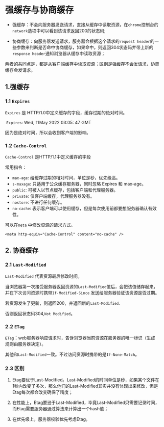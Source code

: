 # 强缓存与协商缓存

+ 强缓存：不会向服务器发送请求，直接从缓存中读取资源，在`chrome`控制台的`network`选项中可以看到该请求返回200的状态码;

+ 协商缓存：向服务器发送请求，服务器会根据这个请求的`request header`的一些参数来判断是否命中协商缓存，如果命中，则返回304状态码并带上新的`response header`通知浏览器从缓存中读取资源；

两者的共同点是，都是从客户端缓存中读取资源；区别是强缓存不会发请求，协商缓存会发请求。

## 1.强缓存

### 1.1 `Expires`

`Expires` 是 HTTP/1.0中定义缓存的字段，缓存过期的绝对时间。

​		`Expires`: Wed, 11May 2022 03:05: 47 GMT

因为是绝对时间，所以会收到客户端的影响。

### 1.2 `Cache-Control`

`Cache-Control` 是HTTP/1.1中定义缓存的字段

常用指令：

+ `max-age`: 给缓存过期的相对时间，单位是秒，优先级高。
+ `s-maxage`: 只适用于公众缓存服务器，同时忽略 Expires 和 max-age。
+ `public`: 可被人以节点缓存，包括客户端和代理服务器。
+ `private`: 仅客户端缓存，代理服务器没有。
+ `nostore`: 不进行任何缓存。
+ `no-cache`: 表示客户端可以使用缓存，但是每次使用前都要想服务器确认有效性。

可以在`meta` 中修改资源的请求方式。

`<meta http-equiv="Cache-Control" content="no-cache" />`

## 2. 协商缓存

### 2.1 `Last-Modified`

`Last-Modified` 代表资源最后修改时间。

当浏览器第一次接受服务器返回资源的`Last-Modified`值后，会把该值储存起来，并在下次访问资源时携带`If-Modified-Since` 发送给服务器验证该资源是否过期。

若资源发生了更新，则返回200，并返回新的`Last-Modified`.

否则返回状态码304,`Not Modified`。

### 2.2 `ETag`

`ETag`：web服务器响应请求时，告诉浏览器当前资源在服务器的唯一标识（生成规则由服务器决定）。

其他和`Last-Modified`一致。不过访问资源时携带的是`If-None-Match`。

### 2.3 区别

1. Etag要优于Last-Modified。Last-Modified的时间单位是秒，如果某个文件在1秒内改变了多次，那么他们的Last-Modified其实并没有体现出来修改，但是Etag每次都会改变确保了精度；

2. 在性能上，Etag要逊于Last-Modified，毕竟Last-Modified只需要记录时间，而Etag需要服务器通过算法来计算出一个hash值；

3. 在优先级上，服务器校验优先考虑Etag。